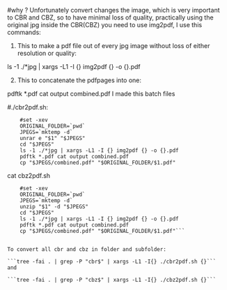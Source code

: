 #why ?
Unfortunately convert changes the image, which is very important to CBR and CBZ, so to have minimal loss of quality, practically using the original jpg inside the CBR(CBZ) you need to use img2pdf, I use this commands:

1) This to make a pdf file out of every jpg image without loss of either resolution or quality:

ls -1 ./*jpg | xargs -L1 -I {} img2pdf {} -o {}.pdf

2) This to concatenate the pdfpages into one:

pdftk *.pdf cat output combined.pdf
I made this batch files

#./cbr2pdf.sh:
```	#!/bin/bash
	#set -xev
	ORIGINAL_FOLDER=`pwd` 
	JPEGS=`mktemp -d`
	unrar e "$1" "$JPEGS"
	cd "$JPEGS"
	ls -1 ./*jpg | xargs -L1 -I {} img2pdf {} -o {}.pdf
	pdftk *.pdf cat output combined.pdf
	cp "$JPEGS/combined.pdf" "$ORIGINAL_FOLDER/$1.pdf"
```

cat cbz2pdf.sh
```#	#!/bin/bash
	#set -xev
	ORIGINAL_FOLDER=`pwd` 
	JPEGS=`mktemp -d`
	unzip "$1" -d "$JPEGS"
	cd "$JPEGS"
	ls -1 ./*jpg | xargs -L1 -I {} img2pdf {} -o {}.pdf
	pdftk *.pdf cat output combined.pdf
	cp "$JPEGS/combined.pdf" "$ORIGINAL_FOLDER/$1.pdf"```
	

To convert all cbr and cbz in folder and subfolder:

```tree -fai . | grep -P "cbr$" | xargs -L1 -I{} ./cbr2pdf.sh {}```
and

```tree -fai . | grep -P "cbz$" | xargs -L1 -I{} ./cbz2pdf.sh {}```
